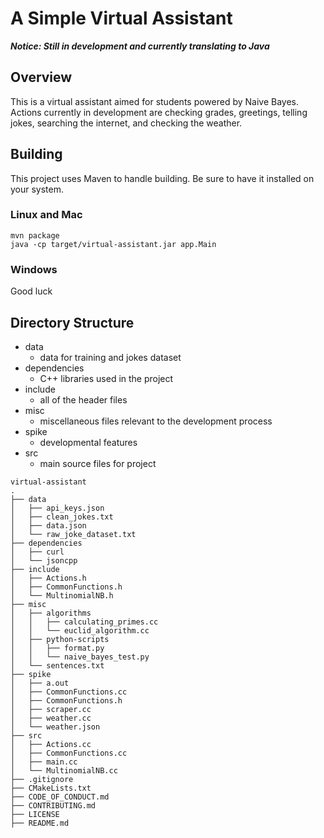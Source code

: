 # A Simple Virtual Assistant

***Notice: Still in development and currently translating to Java***

## Overview
This is a virtual assistant aimed for students powered by Naive Bayes.
Actions currently in development are checking grades, greetings, telling jokes,
searching the internet, and checking the weather.

## Building

This project uses Maven to handle building. Be sure to have it installed on your system.

### Linux and Mac
```
mvn package
java -cp target/virtual-assistant.jar app.Main
```

### Windows
Good luck

## Directory Structure
* data
  * data for training and jokes dataset
* dependencies
  * C++ libraries used in the project
* include
  * all of the header files
* misc
  * miscellaneous files relevant to the development process
* spike
  * developmental features
* src
  * main source files for project

```
virtual-assistant
.
├── data
│   ├── api_keys.json
│   ├── clean_jokes.txt
│   ├── data.json
│   └── raw_joke_dataset.txt
├── dependencies
│   ├── curl
│   └── jsoncpp
├── include
│   ├── Actions.h
│   ├── CommonFunctions.h
│   └── MultinomialNB.h
├── misc
│   ├── algorithms
│   │   ├── calculating_primes.cc
│   │   └── euclid_algorithm.cc
│   ├── python-scripts
│   │   ├── format.py
│   │   └── naive_bayes_test.py
│   └── sentences.txt
├── spike
│   ├── a.out
│   ├── CommonFunctions.cc
│   ├── CommonFunctions.h
│   ├── scraper.cc
│   ├── weather.cc
│   └── weather.json
├── src
│   ├── Actions.cc
│   ├── CommonFunctions.cc
│   ├── main.cc
│   └── MultinomialNB.cc
├── .gitignore
├── CMakeLists.txt
├── CODE_OF_CONDUCT.md
├── CONTRIBUTING.md
├── LICENSE
├── README.md


```
